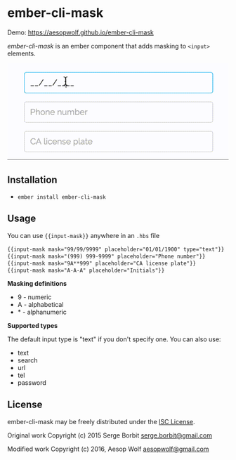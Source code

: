 # ember-cli-mask

Demo: https://aesopwolf.github.io/ember-cli-mask

_ember-cli-mask_ is an ember component that adds masking to `<input>` elements.

![Demo](https://raw.githubusercontent.com/aesopwolf/ember-cli-mask/screenshots/demo.gif?raw=true "Gif of ember-cli-mask being demoed")

## Installation

* `ember install ember-cli-mask`

## Usage

You can use `{{input-mask}}` anywhere in an `.hbs` file

```
{{input-mask mask="99/99/9999" placeholder="01/01/1900" type="text"}}
{{input-mask mask="(999) 999-9999" placeholder="Phone number"}}
{{input-mask mask="9A**999" placeholder="CA license plate"}}
{{input-mask mask="A-A-A" placeholder="Initials"}}
```

**Masking definitions**

- 9 - numeric
- A - alphabetical
- \* - alphanumeric

**Supported types**

The default input type is "text" if you don't specify one. You can also use:

- text
- search
- url
- tel
- password

## License

ember-cli-mask may be freely distributed under the [ISC License](https://www.isc.org/downloads/software-support-policy/isc-license/).

Original work Copyright (c) 2015 Serge Borbit <serge.borbit@gmail.com>

Modified work Copyright (c) 2016, Aesop Wolf <aesopwolf@gmail.com>
